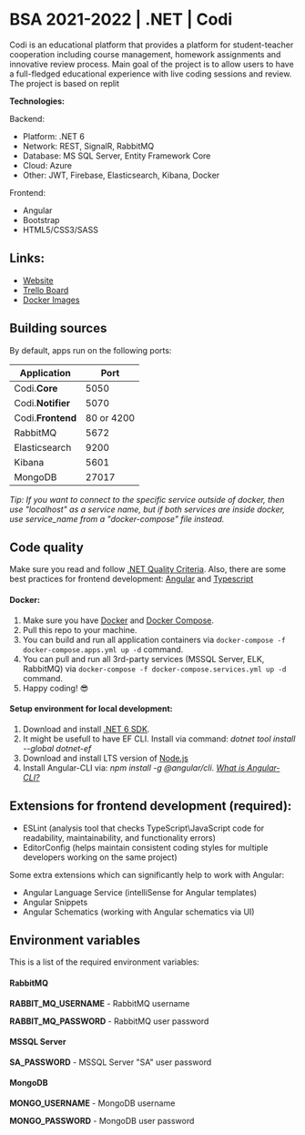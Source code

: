 # BSA 2021-2022 | .NET | Codi

Codi is an educational platform that provides a platform for student-teacher cooperation including course management, homework assignments and innovative review process. 
Main goal of the project is to allow users to have a full-fledged educational experience with live coding sessions and review. The project is based on replit

**Technologies:**

Backend:
- Platform: .NET 6
- Network: REST, SignalR, RabbitMQ
- Database: MS SQL Server, Entity Framework Core
- Cloud: Azure
- Other: JWT, Firebase, Elasticsearch, Kibana, Docker

Frontend:
- Angular
- Bootstrap
- HTML5/CSS3/SASS

## Links:
- [Website](https://bsa-codi.westeurope.cloudapp.azure.com/)
- [Trello Board](https://trello.com/b/Xcf0lBwA/codi)
- [Docker Images](https://hub.docker.com/repository/docker/tatihutii)

## Building sources
By default, apps run on the following ports:

| Application | Port |
|-|-|
| Codi.**Core** | 5050 |
| Codi.**Notifier** | 5070 |
| Codi.**Frontend** | 80 or 4200 |
| RabbitMQ | 5672 |
| Elasticsearch | 9200 |
| Kibana | 5601 |
| MongoDB | 27017 |

*Tip: If you want to connect to the specific service outside of docker, then use "localhost" as a service name, but if both services are inside docker, use service_name from a "docker-compose" file instead.*

## Code quality
Make sure you read and follow [.NET Quality Criteria](https://github.com/BinaryStudioAcademy/quality-criteria/blob/production/source/dotnet.md).
Also, there are some best practices for frontend development: [Angular](https://angular.io/guide/styleguide) and [Typescript](https://google.github.io/styleguide/tsguide.html)

#### Docker:
1. Make sure you have [Docker](https://www.docker.com) and [Docker Compose](https://docs.docker.com/compose/install).
2. Pull this repo to your machine.
3. You can build and run all application containers via `docker-compose -f docker-compose.apps.yml up -d` command.
4. You can pull and run all 3rd-party services (MSSQL Server, ELK, RabbitMQ) via `docker-compose -f docker-compose.services.yml up -d` command.
6. Happy coding! :sunglasses:

#### Setup environment for local development:
1. Download and install [.NET 6 SDK](https://dotnet.microsoft.com/download).
2. It might be usefull to have EF CLI. Install via command: *dotnet tool install --global dotnet-ef*
3. Download and install LTS version of [Node.js](https://nodejs.org/en/)
4. Install Angular-CLI via: *npm install -g @angular/cli*. *[What is Angular-CLI?](https://angular.io/cli)*

## Extensions for frontend development (required):
 - ESLint  (analysis tool that checks TypeScript\JavaScript code for readability, maintainability, and functionality errors)
 - EditorConfig  (helps maintain consistent coding styles for multiple developers working on the same project)
 
Some extra extensions which can significantly help to work with Angular:
- Angular Language Service (intelliSense for Angular templates)
- Angular Snippets
- Angular Schematics (working with Angular schematics via UI)

## Environment variables
This is a list of the required environment variables:

#### RabbitMQ

**RABBIT_MQ_USERNAME** - RabbitMQ username

**RABBIT_MQ_PASSWORD** - RabbitMQ user password



#### MSSQL Server

**SA_PASSWORD** - MSSQL Server "SA" user password



#### MongoDB

**MONGO_USERNAME** - MongoDB username

**MONGO_PASSWORD** - MongoDB user password

